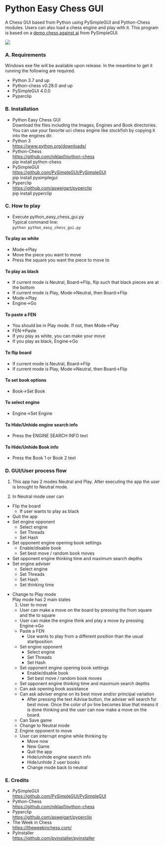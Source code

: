 # Python Easy Chess GUI
A Chess GUI based from Python using PySimpleGUI and Python-Chess modules. Users can also load a chess engine and play with it. This program is based on a [demo chess against ai](https://github.com/PySimpleGUI/PySimpleGUI/tree/master/Chess) from PySimpleGUI.<br>

![](https://i.imgur.com/J09H5GX.png)

### A. Requirements
Windows exe file will be available upon release. In the meantime to get it running the following are required.
* Python 3.7 and up
* Python-chess v0.28.0 and up
* PySimpleGUI 4.0.0
* Pyperclip

### B. Installation
* Python Easy Chess GUI<br>
Download the files including the Images, Engines and Book directories. You can use your favorite uci chess engine like stockfish by copying it into the engines dir.
* Python 3<br>
https://www.python.org/downloads/
* Python-Chess<br>
https://github.com/niklasf/python-chess<br>
pip install python-chess
* PySimpleGUI<br>
https://github.com/PySimpleGUI/PySimpleGUI<br>
pip install pysimplegui
* Pyperclip<br>
https://github.com/asweigart/pyperclip<br>
pip install pyperclip

### C. How to play
* Execute python_easy_chess_gui.py<br>
Typical command line:<br>
`python python_easy_chess_gui.py`

#### To play as white
* Mode->Play
* Move the piece you want to move
* Press the square you want the piece to move to

#### To play as black
* If current mode is Neutral, Board->Flip, flip such that black pieces are at the bottom
* If current mode is Play, Mode->Neutral, then Board->Flip
* Mode->Play
* Engine->Go

#### To paste a FEN
* You should be in Play mode. If not, then Mode->Play
* FEN->Paste
* If you play as white, you can make your move
* If you play as black, Engine->Go

#### To flip board
* If current mode is Neutral, Board->Flip
* If current mode is Play, Mode->Neutral, then Board->Flip

#### To set book options
* Book->Set Book

#### To select engine
* Engine->Set Engine

#### To Hide/Unhide engine search info
* Press the ENGINE SEARCH INFO text

#### To Hide/Unhide Book info
* Press the Book 1 or Book 2 text

### D. GUI/User process flow
1. This app has 2 modes Neutral and Play. After executing the app the user is brought to Neutral mode.

2. In Neutral mode user can
  * Flip the board
    * If user wants to play as black
  * Quit the app
  * Set engine opponent
    * Select engine
    * Set Threads
    * Set Hash
  * Set opponent engine opening book settings
    * Enable/disable book
    * Set best move / random book moves
  * Set opponent engine thinking time and maximum search depths
  * Set engine adviser
    * Select engine
    * Set Threads
    * Set Hash
    * Set thinking time
  + Change to Play mode <br>
    Play mode has 2 main states
    1. User to move
      * User can make a move on the board by pressing the from square and the to square
      * User can make the engine think and play a move by pressing Engine->Go
      * Paste a FEN
        * Use wants to play from a different position than the usual startposition
      * Set engine opponent
        * Select engine
        * Set Threads
        * Set Hash
      * Set opponent engine opening book settings
        * Enable/disable book
        * Set best move / random book moves
      * Set opponent engine thinking time and maximum search depths
      * Can ask opening book assistance
      * Can ask adviser engine on its best move and/or principal variation
        * After pressing the text Advise button, the adviser will search for best move. Once the color of pv line becomes blue that means it is done thinking and the user can now make a move on the board.
      * Can Save game
      * Change to Neutral mode
    2. Engine opponent to move
      * User can interrupt engine while thinking by
        * Move now
        * New Game
        * Quit the app
        * Hide/unhide engine search info
        * Hide/unhide 2 user books
        * Change mode back to neutral

### E. Credits
* PySimpleGUI<br>
https://github.com/PySimpleGUI/PySimpleGUI
* Python-Chess<br>
https://github.com/niklasf/python-chess
* Pyperclip<br>
https://github.com/asweigart/pyperclip
* The Week in Chess<br>
https://theweekinchess.com/
* PyInstaller<br>
https://github.com/pyinstaller/pyinstaller
